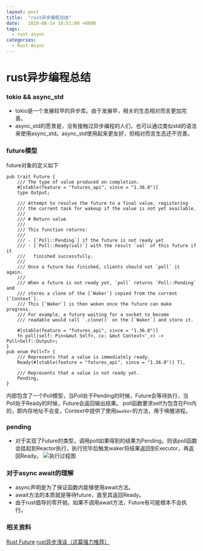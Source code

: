 ```yaml
---
layout: post
title:  "rust异步编程总结"
date:   2020-06-14 10:51:00 +0800
tags:
  - rust async
categories:
  - Rust Async
---
```

# rust异步编程总结

### tokio && async_std
+ tokio是一个发展较早的异步库。由于发展早，相关的生态相对而言更加完善。
+ async_std的愿景是，没有接触过异步编程的人们，也可以通过类似std的语法来使用async_std。async_std使用起来更友好，但相对而言生态还不完善。
### future模型
future对象的定义如下
```
pub trait Future {
    /// The type of value produced on completion.
    #[stable(feature = "futures_api", since = "1.36.0")]
    type Output;
​
    /// Attempt to resolve the future to a final value, registering
    /// the current task for wakeup if the value is not yet available.
    ///
    /// # Return value
    ///
    /// This function returns:
    ///
    /// - [`Poll::Pending`] if the future is not ready yet
    /// - [`Poll::Ready(val)`] with the result `val` of this future if it
    ///   finished successfully.
    ///
    /// Once a future has finished, clients should not `poll` it again.
    ///
    /// When a future is not ready yet, `poll` returns `Poll::Pending` and
    /// stores a clone of the [`Waker`] copied from the current [`Context`].
    /// This [`Waker`] is then woken once the future can make progress.
    /// For example, a future waiting for a socket to become
    /// readable would call `.clone()` on the [`Waker`] and store it.
​
    #[stable(feature = "futures_api", since = "1.36.0")]
    fn poll(self: Pin<&mut Self>, cx: &mut Context<'_>) -> Poll<Self::Output>;
}
pub enum Poll<T> {
    /// Represents that a value is immediately ready.
    Ready(#[stable(feature = "futures_api", since = "1.36.0")] T),
​
    /// Represents that a value is not ready yet.
    Pending,
}
```
内部包含了一个Poll模型，当Poll处于Pending的时候，Future会等待执行，当Poll处于Ready的时候，Future会返回输出结果。
poll函数要求self为包含在Pin内的，即内存地址不会变，Context中提供了使用`&waker`的方法，用于唤醒进程。
### pending
+ 对于实现了Future的类型，调用poll如果得到的结果为Pending，则该poll函数会挂起到Reactor执行，执行完毕后触发waker将结果返回到Executor，再返回Ready。
![执行过程图](https://pic4.zhimg.com/v2-4edc74c43d4a40c4eae9682a69f2d29c_1200x500.jpg)
### 对于async await的理解
+ async声明是为了保证函数内能够使用await方法。
+ await方法的本质就是等待future，直至其返回Ready。
+ 由于rust倡导的零开销，如果不调用await方法，Future有可能根本不会执行。
### 相关资料
[Rust Future](https://zhuanlan.zhihu.com/p/134179667)
[rust异步浅谈（这篇强力推荐）](https://zhuanlan.zhihu.com/p/112237024)